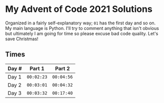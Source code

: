# My Advent of Code 2021 Solutions

Organized in a fairly self-explanatory way; `01` has the first day and so on. My main language is Python. I'll try to comment anything that isn't obvious but ultimately I am going for time so please excuse bad code quality. Let's save Christmas!

## Times

| Day # | Part 1     | Part 2     |
| ----- | ---------- | ---------- |
| Day 1 | `00:02:23` | `00:04:56` |
| Day 2 | `00:03:01` | `00:04:32` |
| Day 3 | `00:03:32` | `00:17:40` |

